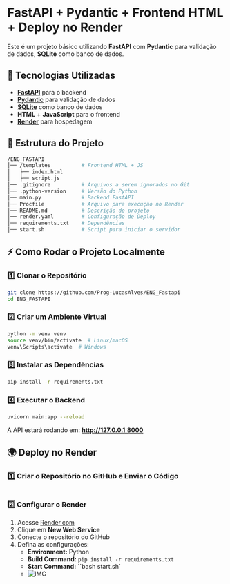 # FastAPI + Pydantic + Frontend HTML + Deploy no Render

Este é um projeto básico utilizando **FastAPI** com **Pydantic** para validação de dados, **SQLite** como banco de dados.

## 📌 Tecnologias Utilizadas

- **[FastAPI](https://fastapi.tiangolo.com/)** para o backend
- **[Pydantic](https://pydantic-docs.helpmanual.io/)** para validação de dados
- **[SQLite](https://www.sqlite.org/index.html)** como banco de dados
- **HTML** + **JavaScript** para o frontend
- **[Render](https://render.com/)** para hospedagem

## 📂 Estrutura do Projeto

```bash
/ENG_FASTAPI
│── /templates          # Frontend HTML + JS
│   ├── index.html
│   ├── script.js
│── .gitignore          # Arquivos a serem ignorados no Git
│── .python-version     # Versão do Python
│── main.py             # Backend FastAPI
│── Procfile            # Arquivo para execução no Render
│── README.md           # Descrição do projeto
│── render.yaml         # Configuração de Deploy
│── requirements.txt    # Dependências
│── start.sh            # Script para iniciar o servidor
```

## ⚡ Como Rodar o Projeto Localmente

### 1️⃣ Clonar o Repositório

```bash
git clone https://github.com/Prog-LucasAlves/ENG_Fastapi
cd ENG_FASTAPI
```

### 2️⃣ Criar um Ambiente Virtual

```bash
python -m venv venv
source venv/bin/activate  # Linux/macOS
venv\Scripts\activate  # Windows
```

### 3️⃣ Instalar as Dependências

```bash
pip install -r requirements.txt
```

### 4️⃣ Executar o Backend

```bash
uvicorn main:app --reload
```

A API estará rodando em: **http://127.0.0.1:8000**

## 🌍 Deploy no Render

### 1️⃣ Criar o Repositório no GitHub e Enviar o Código

```bash

```

### 2️⃣ Configurar o Render

1. Acesse [Render.com](https://render.com/)
2. Clique em **New Web Service**
3. Conecte o repositório do GitHub
4. Defina as configurações:
    - **Environment:** Python
    - **Build Command:** `pip install -r requirements.txt`
    - **Start Command:** ``bash start.sh`
    - ![IMG](https://github.com/Prog-LucasAlves/ENG_Fastapi/blob/main/%C3%ACmage/render.png)
